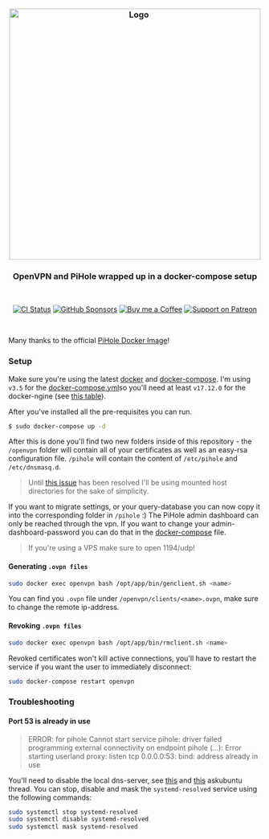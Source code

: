 <h3 align="center">
    <img src="https://user-images.githubusercontent.com/30767528/91841822-4a3a5900-ec53-11ea-92fe-4bde2acccac4.png" alt="Logo" width="500">
</h3>

<h3 align="center">
    OpenVPN and PiHole wrapped up in a docker-compose setup
</h3>

<br/>

<p align="center">
  <a href="https://github.com/Simonwep/openvpn-pihole/actions?query=workflow%3ACI"><img
     alt="CI Status"
     src="https://github.com/Simonwep/openvpn-pihole/workflows/CI/badge.svg"/></a>
  <a href="https://github.com/sponsors/Simonwep"><img
     alt="GitHub Sponsors"
     src="https://img.shields.io/badge/GitHub-sponsor-0A5DFF.svg"></a>
  <a href="https://www.buymeacoffee.com/aVc3krbXQ"><img
     alt="Buy me a Coffee"
     src="https://img.shields.io/badge/Buy%20Me%20A%20Coffee-donate-FF813F.svg"></a>
  <a href="https://www.patreon.com/simonwep"><img
     alt="Support on Patreon"
     src="https://img.shields.io/badge/Patreon-support-FA8676.svg"></a>
</p>
<br>

Many thanks to the official [PiHole Docker Image](https://github.com/pi-hole/docker-pi-hole)!

### Setup

Make sure you're using the latest [docker](https://docs.docker.com/get-docker/) and [docker-compose](https://docs.docker.com/compose/install/). I'm using `v3.5` for the [docker-compose.yml](docker-compose.yml)so you'll need at least `v17.12.0` for the docker-ngine (see [this table](https://docs.docker.com/compose/compose-file/#compose-and-docker-compatibility-matrix)).

After you've installed all the pre-requisites you can run.
```sh
$ sudo docker-compose up -d
```

After this is done you'll find two new folders inside of this repository - the `/openvpn` folder will contain all of your certificates as well as an easy-rsa configuration file.
`/pihole` will contain the content of `/etc/pihole` and `/etc/dnsmasq.d`.

> Until [this issue](https://github.com/moby/moby/issues/32582) has been resolved I'll be using mounted host directories for the sake of simplicity.

If you want to migrate settings, or your query-database you can now copy it into the corresponding folder in `/pihole` :)
The PiHole admin dashboard can only be reached through the vpn. If you want to change your admin-dashboard-password you can do that in the [docker-compose](docker-compose.yml) file.

> If you're using a VPS make sure to open 1194/udp!

#### Generating `.ovpn files`

```sh
sudo docker exec openvpn bash /opt/app/bin/genclient.sh <name>
```

You can find you `.ovpn` file under `/openvpn/clients/<name>.ovpn`, make sure to change the remote ip-address.

#### Revoking `.ovpn files`

```sh
sudo docker exec openvpn bash /opt/app/bin/rmclient.sh <name>
```

Revoked certificates won't kill active connections, you'll have to restart the service if you want the user to immediately disconnect:
```sh
sudo docker-compose restart openvpn
``` 

### Troubleshooting

#### Port 53 is already in use

> ERROR: for pihole  Cannot start service pihole: driver failed programming external connectivity on endpoint pihole (...): Error starting userland proxy: listen tcp 0.0.0.0:53: bind: address already in use

You'll need to disable the local dns-server, see [this](https://askubuntu.com/questions/907246/how-to-disable-systemd-resolved-in-ubuntu) and [this](https://askubuntu.com/questions/191226/dnsmasq-failed-to-create-listening-socket-for-port-53-address-already-in-use) askubuntu thread.
You can stop, disable and mask the `systemd-resolved` service using the following commands:
```sh
sudo systemctl stop systemd-resolved
sudo systemctl disable systemd-resolved
sudo systemctl mask systemd-resolved
```